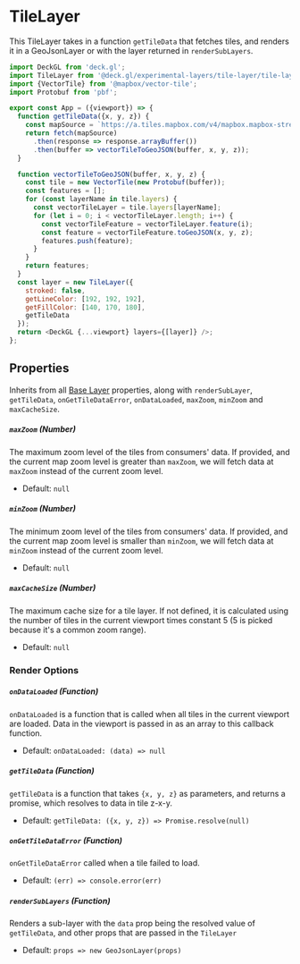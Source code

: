 # TileLayer

This TileLayer takes in a function `getTileData` that fetches tiles, and renders it in a GeoJsonLayer or with the layer returned in `renderSubLayers`.

```js
import DeckGL from 'deck.gl';
import TileLayer from '@deck.gl/experimental-layers/tile-layer/tile-layer';
import {VectorTile} from '@mapbox/vector-tile';
import Protobuf from 'pbf';

export const App = ({viewport}) => {
  function getTileData({x, y, z}) {
    const mapSource = `https://a.tiles.mapbox.com/v4/mapbox.mapbox-streets-v7/${z}/${x}/${y}.vector.pbf?access_token=${MAPBOX_TOKEN}`;
    return fetch(mapSource)
      .then(response => response.arrayBuffer())
      .then(buffer => vectorTileToGeoJSON(buffer, x, y, z));
  }

  function vectorTileToGeoJSON(buffer, x, y, z) {
    const tile = new VectorTile(new Protobuf(buffer));
    const features = [];
    for (const layerName in tile.layers) {
      const vectorTileLayer = tile.layers[layerName];
      for (let i = 0; i < vectorTileLayer.length; i++) {
        const vectorTileFeature = vectorTileLayer.feature(i);
        const feature = vectorTileFeature.toGeoJSON(x, y, z);
        features.push(feature);
      }
    }
    return features;
  }
  const layer = new TileLayer({
    stroked: false,
    getLineColor: [192, 192, 192],
    getFillColor: [140, 170, 180],
    getTileData
  });
  return <DeckGL {...viewport} layers={[layer]} />;
};
```

## Properties

Inherits from all [Base Layer](/docs/api-reference/layer.md) properties, along with `renderSubLayer`, `getTileData`, `onGetTileDataError`, `onDataLoaded`, `maxZoom`, `minZoom` and `maxCacheSize`.

##### `maxZoom` (Number)

The maximum zoom level of the tiles from consumers' data. If provided, and the current map zoom level is greater than `maxZoom`, we will fetch data at `maxZoom` instead of the current zoom level.

- Default: `null`

##### `minZoom` (Number)

The minimum zoom level of the tiles from consumers' data. If provided, and the current map zoom level is smaller than `minZoom`, we will fetch data at `minZoom` instead of the current zoom level.

- Default: `null`

##### `maxCacheSize` (Number)

The maximum cache size for a tile layer. If not defined, it is calculated using the number of tiles in the current viewport times constant 5 (5 is picked because it's a common zoom range).

- Default: `null`

### Render Options

##### `onDataLoaded` (Function)
`onDataLoaded` is a function that is called when all tiles in the current viewport are loaded. Data in the viewport is passed in as an array to this callback function.

- Default: `onDataLoaded: (data) => null`

##### `getTileData` (Function)

`getTileData` is a function that takes `{x, y, z}` as parameters, and returns a promise, which resolves to data in tile z-x-y.

- Default: `getTileData: ({x, y, z}) => Promise.resolve(null)`

##### `onGetTileDataError` (Function)
`onGetTileDataError` called when a tile failed to load.

- Default: `(err) => console.error(err)`

##### `renderSubLayers` (Function)

Renders a sub-layer with the `data` prop being the resolved value of `getTileData`, and other props that are passed in the `TileLayer`

- Default: `props => new GeoJsonLayer(props)`
